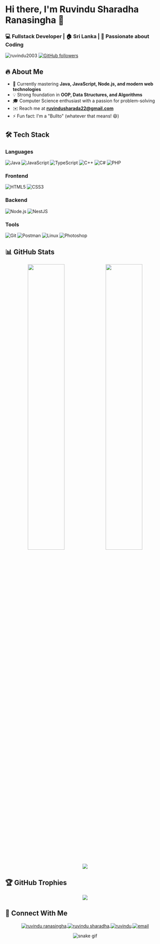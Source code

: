 # Hi there, I'm Ruvindu Sharadha Ranasingha 👋

### 💻 Fullstack Developer | 🏠 Sri Lanka | 🚀 Passionate about Coding

<p align="left">
  <img src="https://komarev.com/ghpvc/?username=ruvindu2003&label=Profile%20views&color=0e75b6&style=flat" alt="ruvindu2003" /> 
  <a href="https://github.com/ruvindu2003?tab=followers">
    <img alt="GitHub followers" src="https://img.shields.io/github/followers/ruvindu2003?color=green&logo=github">
  </a>
</p>

## 🔥 About Me

- 🌱 Currently mastering **Java, JavaScript, Node.js, and modern web technologies**
- 💡 Strong foundation in **OOP, Data Structures, and Algorithms**
- 🎓 Computer Science enthusiast with a passion for problem-solving
- ✉️ Reach me at **ruvindusharada22@gmail.com**
- ⚡ Fun fact: I'm a "Bullto" (whatever that means! 😄)

## 🛠 Tech Stack

### Languages
![Java](https://img.shields.io/badge/-Java-007396?style=flat&logo=java&logoColor=white)
![JavaScript](https://img.shields.io/badge/-JavaScript-F7DF1E?style=flat&logo=javascript&logoColor=black)
![TypeScript](https://img.shields.io/badge/-TypeScript-3178C6?style=flat&logo=typescript&logoColor=white)
![C++](https://img.shields.io/badge/-C++-00599C?style=flat&logo=c%2B%2B&logoColor=white)
![C#](https://img.shields.io/badge/-C%23-239120?style=flat&logo=c-sharp&logoColor=white)
![PHP](https://img.shields.io/badge/-PHP-777BB4?style=flat&logo=php&logoColor=white)

### Frontend
![HTML5](https://img.shields.io/badge/-HTML5-E34F26?style=flat&logo=html5&logoColor=white)
![CSS3](https://img.shields.io/badge/-CSS3-1572B6?style=flat&logo=css3&logoColor=white)

### Backend
![Node.js](https://img.shields.io/badge/-Node.js-339933?style=flat&logo=node.js&logoColor=white)
![NestJS](https://img.shields.io/badge/-NestJS-E0234E?style=flat&logo=nestjs&logoColor=white)

### Tools
![Git](https://img.shields.io/badge/-Git-F05032?style=flat&logo=git&logoColor=white)
![Postman](https://img.shields.io/badge/-Postman-FF6C37?style=flat&logo=postman&logoColor=white)
![Linux](https://img.shields.io/badge/-Linux-FCC624?style=flat&logo=linux&logoColor=black)
![Photoshop](https://img.shields.io/badge/-Photoshop-31A8FF?style=flat&logo=adobe-photoshop&logoColor=white)

## 📊 GitHub Stats

<p align="center">
  <img width="48%" src="https://github-readme-stats.vercel.app/api?username=ruvindu2003&show_icons=true&theme=radical" />
  <img width="48%" src="https://github-readme-streak-stats.herokuapp.com/?user=ruvindu2003&theme=radical" />
</p>

<p align="center">
  <img src="https://github-readme-stats.vercel.app/api/top-langs/?username=ruvindu2003&layout=compact&theme=radical" />
</p>

## 🏆 GitHub Trophies

<p align="center">
  <img src="https://github-profile-trophy.vercel.app/?username=ruvindu2003&theme=radical&no-frame=true&row=1&margin-w=20" />
</p>

## 🤝 Connect With Me

<p align="center">
  <a href="https://linkedin.com/in/ruvindu-ranasingha" target="blank">
    <img align="center" src="https://img.shields.io/badge/LinkedIn-0077B5?style=for-the-badge&logo=linkedin&logoColor=white" alt="ruvindu ranasingha"/>
  </a>
  <a href="https://fb.com/ruvindu sharadha" target="blank">
    <img align="center" src="https://img.shields.io/badge/Facebook-1877F2?style=for-the-badge&logo=facebook&logoColor=white" alt="ruvindu sharadha"/>
  </a>
  <a href="https://discord.gg/ruvindu" target="blank">
    <img align="center" src="https://img.shields.io/badge/Discord-5865F2?style=for-the-badge&logo=discord&logoColor=white" alt="ruvindu"/>
  </a>
  <a href="mailto:ruvindusharada22@gmail.com">
    <img align="center" src="https://img.shields.io/badge/Gmail-D14836?style=for-the-badge&logo=gmail&logoColor=white" alt="email"/>
  </a>
</p>

<p align="center"> 
  <img src="https://github.com/ruvindu2003/ruvindu2003/blob/output/github-contribution-grid-snake.svg" alt="snake gif" />
</p>
